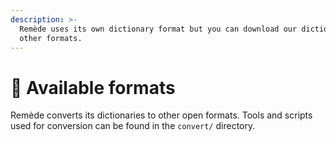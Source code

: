```yaml
---
description: >-
  Remède uses its own dictionary format but you can download our dictionaries in
  other formats.
---
```


# 📎 Available formats

Remède converts its dictionaries to other open formats. Tools and scripts used for conversion can be found in the `convert/` directory.
